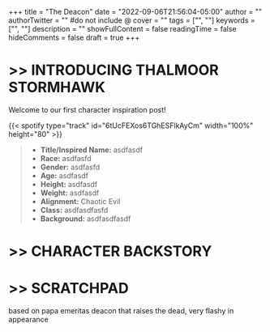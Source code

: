 +++
title = "The Deacon"
date = "2022-09-06T21:56:04-05:00"
author = ""
authorTwitter = "" #do not include @
cover = ""
tags = ["", ""]
keywords = ["", ""]
description = ""
showFullContent = false
readingTime = false
hideComments = false
draft = true
+++

# >> INTRODUCING THALMOOR STORMHAWK

Welcome to our first character inspiration post! 

{{< spotify type="track" id="6tUcFEXos6TGhESFlkAyCm" width="100%" height="80" >}}

>* **Title/Inspired Name:** asdfasdf  
>* **Race:** asdfasfd  
>* **Gender:** asdfasfd  
>* **Age:** asdfasdf  
>* **Height:** asdfasdf  
>* **Weight:** asdfasdf  
>* **Alignment:** Chaotic Evil
>* **Class:** asdfasdfasfd  
>* **Background:** asdfasdfasdf

# >> CHARACTER BACKSTORY



# >> SCRATCHPAD

based on papa emeritas
deacon that raises the dead, very flashy in appearance
